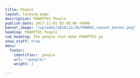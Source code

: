```yaml
---
title: People
layout: landing-page
description: PANOPTES People
publish_date: 2017-11-01 03:00:00 +0000
banner_image: "/uploads/2018/12/16/PAN001_sunset_banner.png"
heading: PANOPTES People
sub_heading: The people that make PANOPTES go
show_staff: true
menu:
  footer:
    identifier: _people
    url: "/people/"
    weight: 2

---
```

